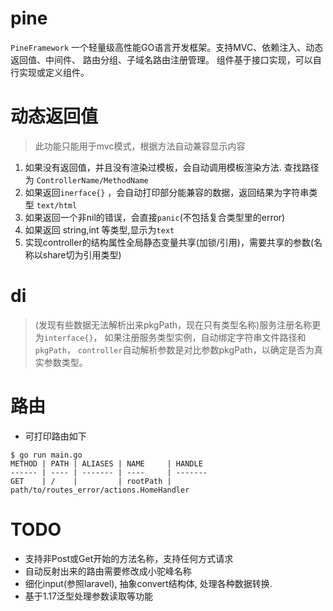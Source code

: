 # pine #

`PineFramework` 一个轻量级高性能GO语言开发框架。支持MVC、依赖注入、动态返回值、中间件、 路由分组、子域名路由注册管理。 组件基于接口实现，可以自行实现或定义组件。

 # 动态返回值 #

> 此功能只能用于mvc模式，根据方法自动兼容显示内容

1. 如果没有返回值，并且没有渲染过模板，会自动调用模板渲染方法. 查找路径为 `ControllerName/MethodName`
2. 如果返回`inerface{}` ，会自动打印部分能兼容的数据，返回结果为字符串类型 `text/html`
3. 如果返回一个非nil的错误，会直接`panic`(不包括复合类型里的error)
4. 如果返回 string,int 等类型,显示为`text`
5. 实现controller的结构属性全局静态变量共享(加锁/引用)，需要共享的参数(名称以share切为引用类型)

# di # 
> (发现有些数据无法解析出来pkgPath，现在只有类型名称)服务注册名称更为`interface{}`， 
如果注册服务类型实例，自动绑定字符串文件路径和`pkgPath`，
`controller`自动解析参数是对比参数pkgPath，以确定是否为真实参数类型。

# 路由
- 可打印路由如下
```shell
$ go run main.go
METHOD | PATH | ALIASES | NAME     | HANDLE
------ | ---- | ------- | ----     | -------
GET    | /    |         | rootPath | path/to/routes_error/actions.HomeHandler
```


# TODO 
- 支持非Post或Get开始的方法名称，支持任何方式请求
- 自动反射出来的路由需要修改成小驼峰名称
- 细化input(参照laravel), 抽象convert结构体, 处理各种数据转换. 
- 基于1.17泛型处理参数读取等功能